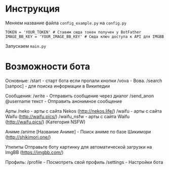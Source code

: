# Инструкция

Меняем название файла `config_example.py` на `config.py`
```Config
TOKEN = 'YOUR_TOKEN' # Ставим сюда токен получен у BotFather
IMAGE_BB_KEY = 'YOUR_IMAGE_BB_KEY' # Сюда ключ доступа к API для IMGBB
```
Запускаем `main.py`

# Возможности бота

Основные:
/start - старт бота если пропали кнопки
/vova - Вова.
/search [запрос] - для поиска информации в Википедии

Сообщения:
/write - Отправить сообщение через диалог
/send_anon @username текст - Отправить анонимное сообщение

Арты
/neko - арты с сайта Nekos (http://nekos.life/)
/waifu - арты с сайта Waifu (http://waifu.pics/)
/waifu_nsfw - арты с сайта Waifu (http://waifu.pics/) (Категория NSFW)

Аниме
/anime [Название Аниме] - Поиск аниме по базе Шикимори (http://shikimori.one/)

Утилиты
Отправьте боту картинку для автоматической загрузки на ImgBB (https://imgbb.com/)

Профиль:
/profile - Посмотреть свой профиль
/settings - Настройки бота
